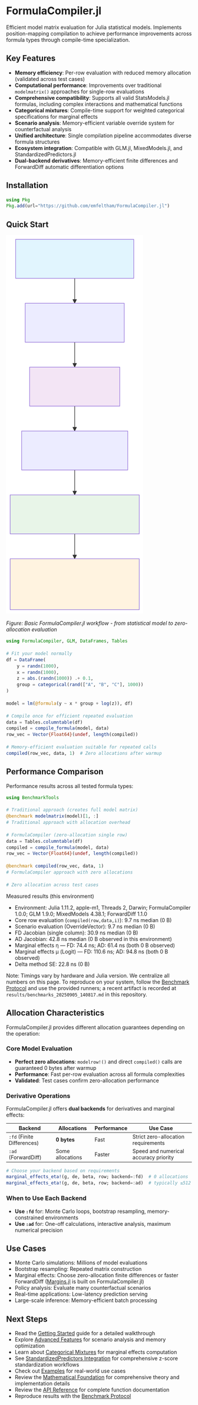# FormulaCompiler.jl

Efficient model matrix evaluation for Julia statistical models. Implements position-mapping compilation to achieve performance improvements across formula types through compile-time specialization.

## Key Features

- **Memory efficiency**: Per-row evaluation with reduced memory allocation (validated across test cases)
- **Computational performance**: Improvements over traditional `modelmatrix()` approaches for single-row evaluations  
- **Comprehensive compatibility**: Supports all valid StatsModels.jl formulas, including complex interactions and mathematical functions
- **Categorical mixtures**: Compile-time support for weighted categorical specifications for marginal effects
- **Scenario analysis**: Memory-efficient variable override system for counterfactual analysis
- **Unified architecture**: Single compilation pipeline accommodates diverse formula structures
- **Ecosystem integration**: Compatible with GLM.jl, MixedModels.jl, and StandardizedPredictors.jl
- **Dual-backend derivatives**: Memory-efficient finite differences and ForwardDiff automatic differentiation options

## Installation

```julia
using Pkg
Pkg.add(url="https://github.com/emfeltham/FormulaCompiler.jl")
```

## Quick Start

![Workflow](assets/src_getting_started_diagram_8.svg)

*Figure: Basic FormulaCompiler.jl workflow - from statistical model to zero-allocation evaluation*

```julia
using FormulaCompiler, GLM, DataFrames, Tables

# Fit your model normally
df = DataFrame(
    y = randn(1000),
    x = randn(1000),
    z = abs.(randn(1000)) .+ 0.1,
    group = categorical(rand(["A", "B", "C"], 1000))
)

model = lm(@formula(y ~ x * group + log(z)), df)

# Compile once for efficient repeated evaluation  
data = Tables.columntable(df)
compiled = compile_formula(model, data)
row_vec = Vector{Float64}(undef, length(compiled))

# Memory-efficient evaluation suitable for repeated calls
compiled(row_vec, data, 1)  # Zero allocations after warmup
```

## Performance Comparison

Performance results across all tested formula types:

```julia
using BenchmarkTools

# Traditional approach (creates full model matrix)
@benchmark modelmatrix(model)[1, :]
# Traditional approach with allocation overhead

# FormulaCompiler (zero-allocation single row)
data = Tables.columntable(df)
compiled = compile_formula(model, data)
row_vec = Vector{Float64}(undef, length(compiled))

@benchmark compiled(row_vec, data, 1)
# FormulaCompiler approach with zero allocations

# Zero allocation across test cases
```

Measured results (this environment)
- Environment: Julia 1.11.2, apple-m1, Threads 2, Darwin; FormulaCompiler 1.0.0; GLM 1.9.0; MixedModels 4.38.1; ForwardDiff 1.1.0
- Core row evaluation (`compiled(row,data,i)`): 9.7 ns median (0 B)
- Scenario evaluation (OverrideVector): 9.7 ns median (0 B)
- FD Jacobian (single column): 30.9 ns median (0 B)
- AD Jacobian: 42.8 ns median (0 B observed in this environment)
- Marginal effects η — FD: 74.4 ns; AD: 61.4 ns (both 0 B observed)
- Marginal effects μ (Logit) — FD: 110.6 ns; AD: 94.8 ns (both 0 B observed)
- Delta method SE: 22.8 ns (0 B)

Note: Timings vary by hardware and Julia version. We centralize all numbers on this page. To reproduce on your system, follow the [Benchmark Protocol](benchmarks.md) and use the provided runners; a recent artifact is recorded at `results/benchmarks_20250905_140817.md` in this repository.

## Allocation Characteristics

FormulaCompiler.jl provides different allocation guarantees depending on the operation:

### Core Model Evaluation
- **Perfect zero allocations**: `modelrow!()` and direct `compiled()` calls are guaranteed 0 bytes after warmup
- **Performance**: Fast per-row evaluation across all formula complexities
- **Validated**: Test cases confirm zero-allocation performance

### Derivative Operations
FormulaCompiler.jl offers **dual backends** for derivatives and marginal effects:

| Backend | Allocations | Performance | Use Case |
|---------|-------------|-------------|----------|
| `:fd` (Finite Differences) | **0 bytes** | Fast | Strict zero-allocation requirements |
| `:ad` (ForwardDiff) | Some allocations | Faster | Speed and numerical accuracy priority |

```julia
# Choose your backend based on requirements
marginal_effects_eta!(g, de, beta, row; backend=:fd)  # 0 allocations
marginal_effects_eta!(g, de, beta, row; backend=:ad)  # typically ≤512 bytes; 0 B observed in this environment
```

### When to Use Each Backend
- **Use `:fd`** for: Monte Carlo loops, bootstrap resampling, memory-constrained environments
- **Use `:ad`** for: One-off calculations, interactive analysis, maximum numerical precision

## Use Cases

- Monte Carlo simulations: Millions of model evaluations
- Bootstrap resampling: Repeated matrix construction
- Marginal effects: Choose zero-allocation finite differences or faster ForwardDiff ([Margins.jl](https://github.com/emfeltham/Margins.jl) is built on FormulaCompiler.jl)
- Policy analysis: Evaluate many counterfactual scenarios
- Real-time applications: Low-latency prediction serving
- Large-scale inference: Memory-efficient batch processing

## Next Steps

- Read the [Getting Started](getting_started.md) guide for a detailed walkthrough
- Explore [Advanced Features](guide/advanced_features.md) for scenario analysis and memory optimization
- Learn about [Categorical Mixtures](guide/categorical_mixtures.md) for marginal effects computation
- See [StandardizedPredictors Integration](integration/standardized_predictors.md) for comprehensive z-score standardization workflows
- Check out [Examples](examples.md) for real-world use cases
- Review the [Mathematical Foundation](mathematical_foundation.md) for comprehensive theory and implementation details
- Review the [API Reference](api.md) for complete function documentation
- Reproduce results with the [Benchmark Protocol](benchmarks.md)
